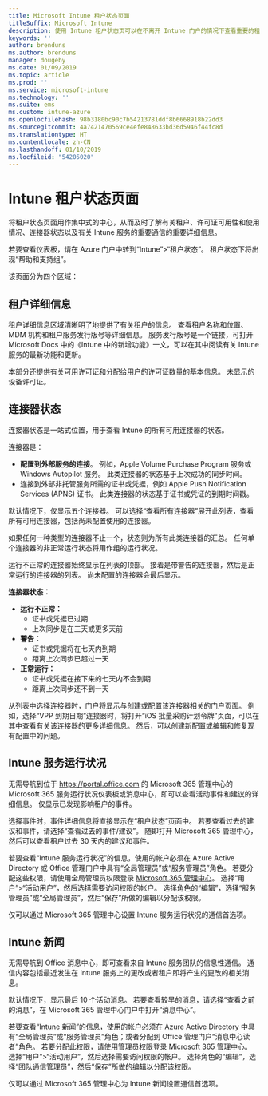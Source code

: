 ```yaml
---
title: Microsoft Intune 租户状态页面
titleSuffix: Microsoft Intune
description: 使用 Intune 租户状态页可以在不离开 Intune 门户的情况下查看重要的租户详细信息
keywords: ''
author: brenduns
ms.author: brenduns
manager: dougeby
ms.date: 01/09/2019
ms.topic: article
ms.prod: ''
ms.service: microsoft-intune
ms.technology: ''
ms.suite: ems
ms.custom: intune-azure
ms.openlocfilehash: 98b3180bc90c7b54213781ddf8b6668918b22dd3
ms.sourcegitcommit: 4a7421470569ce4efe848633bd36d5946f44fc8d
ms.translationtype: HT
ms.contentlocale: zh-CN
ms.lasthandoff: 01/10/2019
ms.locfileid: "54205020"
---
```

# <a name="intune-tenant-status-page"></a>Intune 租户状态页面
将租户状态页面用作集中式的中心，从而及时了解有关租户、许可证可用性和使用情况、连接器状态以及有关 Intune 服务的重要通信的重要详细信息。  

若要查看仪表板，请在 Azure 门户中转到“Intune”>“租户状态”。  租户状态下将出现“帮助和支持组”。  

该页面分为四个区域：

## <a name="tenant-details"></a>租户详细信息
租户详细信息区域清晰明了地提供了有关租户的信息。 查看租户名称和位置、MDM 机构和租户服务发行版号等详细信息。 服务发行版号是一个链接，可打开 Microsoft Docs 中的《Intune 中的新增功能》一文，可以在其中阅读有关 Intune 服务的最新功能和更新。  

本部分还提供有关可用许可证和分配给用户的许可证数量的基本信息。 未显示的设备许可证。

## <a name="connector-status"></a>连接器状态
连接器状态是一站式位置，用于查看 Intune 的所有可用连接器的状态。  

连接器是：
- **配置到外部服务的连接**。 例如，Apple Volume Purchase Program 服务或 Windows Autopilot 服务。  此类连接器的状态基于上次成功的同步时间。
- 连接到外部非托管服务所需的证书或凭据，例如 Apple Push Notification Services (APNS) 证书。 此类连接器的状态基于证书或凭证的到期时间戳。  

默认情况下，仅显示五个连接器。 可以选择“查看所有连接器”展开此列表，查看所有可用连接器，包括尚未配置使用的连接器。  

如果任何一种类型的连接器不止一个，状态则为所有此类连接器的汇总。 任何单个连接器的非正常运行状态将用作组的运行状况。  

运行不正常的连接器始终显示在列表的顶部。 接着是带警告的连接器，然后是正常运行的连接器的列表。 尚未配置的连接器会最后显示。

**连接器状态：**
- **运行不正常：**
    - 证书或凭据已过期
    - 上次同步是在三天或更多天前
- **警告：**
    - 证书或凭据将在七天内到期
    - 距离上次同步已超过一天
- **正常运行：**
    - 证书或凭据在接下来的七天内不会到期
    - 距离上次同步还不到一天  

从列表中选择连接器时，门户将显示与创建或配置该连接器相关的门户页面。  例如，选择“VPP 到期日期”连接器时，将打开“iOS 批量采购计划令牌”页面，可以在其中查看有关该连接器的更多详细信息。 然后，可以创建新配置或编辑和修复现有配置中的问题。  

## <a name="intune-service-health"></a>Intune 服务运行状况  
无需导航到位于 https://portal.office.com 的 Microsoft 365 管理中心的 Microsoft 365 服务运行状况仪表板或消息中心，即可以查看活动事件和建议的详细信息。 仅显示已发现影响租户的事件。  

选择事件时，事件详细信息将直接显示在“租户状态”页面中。 若要查看过去的建议和事件，请选择“查看过去的事件/建议”。 随即打开 Microsoft 365 管理中心，然后可以查看租户过去 30 天内的建议和事件。  

若要查看“Intune 服务运行状况”的信息，使用的帐户必须在 Azure Active Directory 或 Office 管理门户中具有“全局管理员”或“服务管理员”角色。 若要分配这些权限，请使用全局管理员权限登录 [Microsoft 365 管理中心](https://portal.officeppe.com/AdminPortal/Home#/homepage)。 选择“用户”>“活动用户”，然后选择需要访问权限的帐户。 选择角色的“编辑”，选择“服务管理员”或“全局管理员”，然后“保存”所做的编辑以分配该权限。  

仅可以通过 Microsoft 365 管理中心设置 Intune 服务运行状况的通信首选项。

## <a name="intune-news"></a>Intune 新闻  
无需导航到 Office 消息中心，即可查看来自 Intune 服务团队的信息性通信。 通信内容包括最近发生在 Intune 服务上的更改或者租户即将产生的更改的相关消息。  

默认情况下，显示最后 10 个活动消息。 若要查看较早的消息，请选择“查看之前的消息”，在 Microsoft 365 管理中心门户中打开“消息中心”。  

若要查看“Intune 新闻”的信息，使用的帐户必须在 Azure Active Directory 中具有“全局管理员”或“服务管理员”角色；或者分配到 Office 管理门户“消息中心读者”角色。  若要分配此权限，请使用管理员权限登录 [Microsoft 365 管理中心](https://portal.officeppe.com/AdminPortal/Home#/homepage)。 选择“用户”>“活动用户”，然后选择需要访问权限的帐户。 选择角色的“编辑”，选择“团队通信管理员”，然后“保存”所做的编辑以分配该权限。  

仅可以通过 Microsoft 365 管理中心为 Intune 新闻设置通信首选项。
